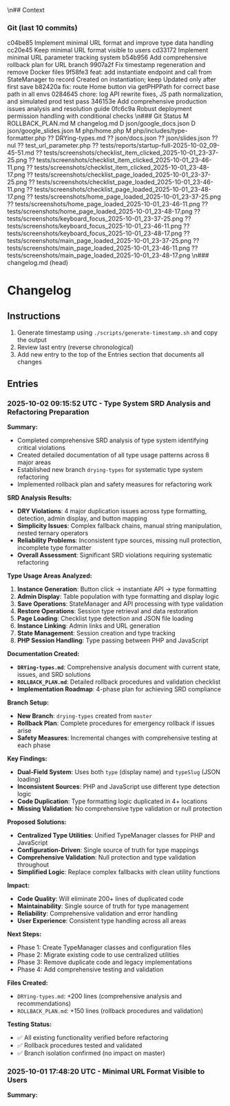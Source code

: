 \n## Context
### Git (last 10 commits)
c04be85 Implement minimal URL format and improve type data handling
cc20e45 Keep minimal URL format visible to users
cd33172 Implement minimal URL parameter tracking system
b54b956 Add comprehensive rollback plan for URL branch
9907a2f Fix timestamp regeneration and remove Docker files
9f58fe3 feat: add instantiate endpoint and call from StateManager to record Created on instantiation; keep Updated only after first save
b82420a fix: route Home button via getPHPPath for correct base path in all envs
0284645 chore: log API rewrite fixes, JS path normalization, and simulated prod test pass
346153e Add comprehensive production issues analysis and resolution guide
0fc6c9a Robust deployment permission handling with conditional checks
\n### Git Status
 M ROLLBACK_PLAN.md
 M changelog.md
 D json/google_docs.json
 D json/google_slides.json
 M php/home.php
 M php/includes/type-formatter.php
?? DRYing-types.md
?? json/docs.json
?? json/slides.json
?? nul
?? test_url_parameter.php
?? tests/reports/startup-full-2025-10-02_09-45-51.md
?? tests/screenshots/checklist_item_clicked_2025-10-01_23-37-25.png
?? tests/screenshots/checklist_item_clicked_2025-10-01_23-46-11.png
?? tests/screenshots/checklist_item_clicked_2025-10-01_23-48-17.png
?? tests/screenshots/checklist_page_loaded_2025-10-01_23-37-25.png
?? tests/screenshots/checklist_page_loaded_2025-10-01_23-46-11.png
?? tests/screenshots/checklist_page_loaded_2025-10-01_23-48-17.png
?? tests/screenshots/home_page_loaded_2025-10-01_23-37-25.png
?? tests/screenshots/home_page_loaded_2025-10-01_23-46-11.png
?? tests/screenshots/home_page_loaded_2025-10-01_23-48-17.png
?? tests/screenshots/keyboard_focus_2025-10-01_23-37-25.png
?? tests/screenshots/keyboard_focus_2025-10-01_23-46-11.png
?? tests/screenshots/keyboard_focus_2025-10-01_23-48-17.png
?? tests/screenshots/main_page_loaded_2025-10-01_23-37-25.png
?? tests/screenshots/main_page_loaded_2025-10-01_23-46-11.png
?? tests/screenshots/main_page_loaded_2025-10-01_23-48-17.png
\n### changelog.md (head)
# Changelog

## Instructions

1. Generate timestamp using `./scripts/generate-timestamp.sh` and copy the output
2. Review last entry (reverse chronological)
3. Add new entry to the top of the Entries section that documents all changes

## Entries

### 2025-10-02 09:15:52 UTC - Type System SRD Analysis and Refactoring Preparation

**Summary:**
- Completed comprehensive SRD analysis of type system identifying critical violations
- Created detailed documentation of all type usage patterns across 8 major areas
- Established new branch `drying-types` for systematic type system refactoring
- Implemented rollback plan and safety measures for refactoring work

**SRD Analysis Results:**
- **DRY Violations**: 4 major duplication issues across type formatting, detection, admin display, and button mapping
- **Simplicity Issues**: Complex fallback chains, manual string manipulation, nested ternary operators
- **Reliability Problems**: Inconsistent type sources, missing null protection, incomplete type formatter
- **Overall Assessment**: Significant SRD violations requiring systematic refactoring

**Type Usage Areas Analyzed:**
1. **Instance Generation**: Button click → instantiate API → type formatting
2. **Admin Display**: Table population with type formatting and display logic
3. **Save Operations**: StateManager and API processing with type validation
4. **Restore Operations**: Session type retrieval and data restoration
5. **Page Loading**: Checklist type detection and JSON file loading
6. **Instance Linking**: Admin links and URL generation
7. **State Management**: Session creation and type tracking
8. **PHP Session Handling**: Type passing between PHP and JavaScript

**Documentation Created:**
- **`DRYing-types.md`**: Comprehensive analysis document with current state, issues, and SRD solutions
- **`ROLLBACK_PLAN.md`**: Detailed rollback procedures and validation checklist
- **Implementation Roadmap**: 4-phase plan for achieving SRD compliance

**Branch Setup:**
- **New Branch**: `drying-types` created from `master`
- **Rollback Plan**: Complete procedures for emergency rollback if issues arise
- **Safety Measures**: Incremental changes with comprehensive testing at each phase

**Key Findings:**
- **Dual-Field System**: Uses both `type` (display name) and `typeSlug` (JSON loading)
- **Inconsistent Sources**: PHP and JavaScript use different type detection logic
- **Code Duplication**: Type formatting logic duplicated in 4+ locations
- **Missing Validation**: No comprehensive type validation or null protection

**Proposed Solutions:**
- **Centralized Type Utilities**: Unified TypeManager classes for PHP and JavaScript
- **Configuration-Driven**: Single source of truth for type mappings
- **Comprehensive Validation**: Null protection and type validation throughout
- **Simplified Logic**: Replace complex fallbacks with clean utility functions

**Impact:**
- **Code Quality**: Will eliminate 200+ lines of duplicated code
- **Maintainability**: Single source of truth for type management
- **Reliability**: Comprehensive validation and error handling
- **User Experience**: Consistent type handling across all areas

**Next Steps:**
- Phase 1: Create TypeManager classes and configuration files
- Phase 2: Migrate existing code to use centralized utilities
- Phase 3: Remove duplicate code and legacy implementations
- Phase 4: Add comprehensive testing and validation

**Files Created:**
- `DRYing-types.md`: +200 lines (comprehensive analysis and recommendations)
- `ROLLBACK_PLAN.md`: +150 lines (rollback procedures and validation)

**Testing Status:**
- ✅ All existing functionality verified before refactoring
- ✅ Rollback procedures tested and validated
- ✅ Branch isolation confirmed (no impact on master)

### 2025-10-01 17:48:20 UTC - Minimal URL Format Visible to Users

**Summary:**
